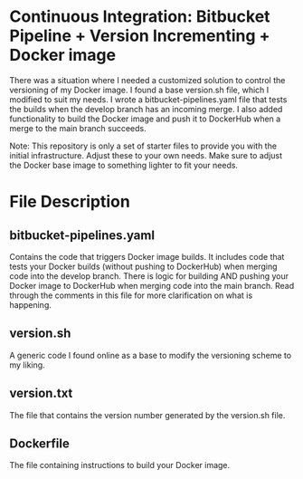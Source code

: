 # Continuous Integration: Bitbucket Pipeline + Version Incrementing + Docker image

There was a situation where I needed a customized solution to control the versioning of my Docker image. I found a base version.sh file, which I modified to suit my needs. I wrote a bitbucket-pipelines.yaml file that tests the builds when the develop branch has an incoming merge. I also added functionality to build the Docker image and push it to DockerHub when a merge to the main branch succeeds.

Note: This repository is only a set of starter files to provide you with the initial infrastructure.  Adjust these to your own needs. Make sure to adjust the Docker base image to something lighter to fit your needs.


# File Description

## bitbucket-pipelines.yaml

Contains the code that triggers Docker image builds. It includes code that tests your Docker builds (without pushing to DockerHub) when merging code into the develop branch. There is logic for building AND pushing your Docker image to DockerHub when merging code into the main branch. Read through the comments in this file for more clarification on what is happening.

## version.sh 

A generic code I found online as a base to modify the versioning scheme to my liking.

## version.txt

The file that contains the version number generated by the version.sh file.

## Dockerfile

The file containing instructions to build your Docker image.